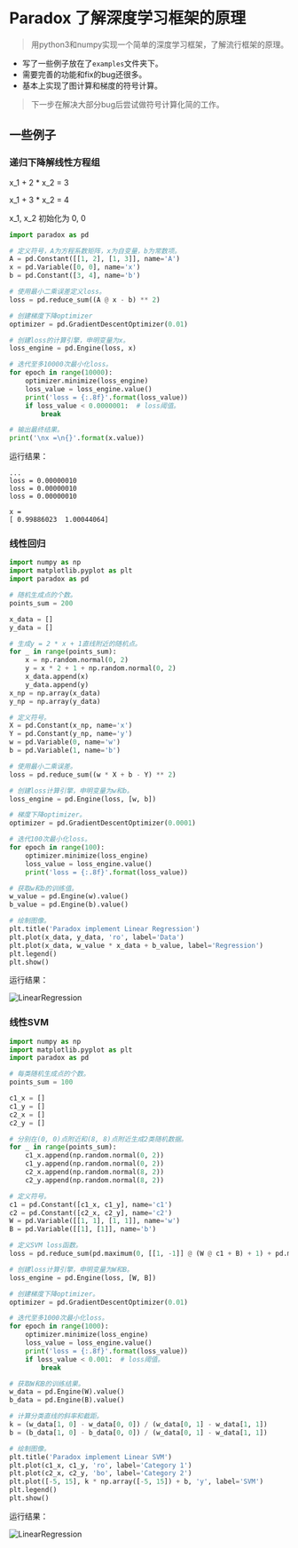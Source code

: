 # Paradox 了解深度学习框架的原理

> 用python3和numpy实现一个简单的深度学习框架，了解流行框架的原理。

* 写了一些例子放在了`examples`文件夹下。
* 需要完善的功能和fix的bug还很多。
* 基本上实现了图计算和梯度的符号计算。

> 下一步在解决大部分bug后尝试做符号计算化简的工作。

## 一些例子

### 递归下降解线性方程组

x_1 + 2 * x_2 = 3

x_1 + 3 * x_2 = 4

x_1, x_2 初始化为 0, 0

```python
import paradox as pd

# 定义符号，A为方程系数矩阵，x为自变量，b为常数项。
A = pd.Constant([[1, 2], [1, 3]], name='A')
x = pd.Variable([0, 0], name='x')
b = pd.Constant([3, 4], name='b')

# 使用最小二乘误差定义loss。
loss = pd.reduce_sum((A @ x - b) ** 2)

# 创建梯度下降optimizer
optimizer = pd.GradientDescentOptimizer(0.01)

# 创建loss的计算引擎，申明变量为x。
loss_engine = pd.Engine(loss, x)

# 迭代至多10000次最小化loss。
for epoch in range(10000):
    optimizer.minimize(loss_engine)
    loss_value = loss_engine.value()
    print('loss = {:.8f}'.format(loss_value))
    if loss_value < 0.0000001:  # loss阈值。
        break

# 输出最终结果。
print('\nx =\n{}'.format(x.value))
```

运行结果：
```
...
loss = 0.00000010
loss = 0.00000010
loss = 0.00000010

x =
[ 0.99886023  1.00044064]
```

### 线性回归

```python
import numpy as np
import matplotlib.pyplot as plt
import paradox as pd

# 随机生成点的个数。
points_sum = 200

x_data = []
y_data = []

# 生成y = 2 * x + 1直线附近的随机点。
for _ in range(points_sum):
    x = np.random.normal(0, 2)
    y = x * 2 + 1 + np.random.normal(0, 2)
    x_data.append(x)
    y_data.append(y)
x_np = np.array(x_data)
y_np = np.array(y_data)

# 定义符号。
X = pd.Constant(x_np, name='x')
Y = pd.Constant(y_np, name='y')
w = pd.Variable(0, name='w')
b = pd.Variable(1, name='b')

# 使用最小二乘误差。
loss = pd.reduce_sum((w * X + b - Y) ** 2)

# 创建loss计算引擎，申明变量为w和b。
loss_engine = pd.Engine(loss, [w, b])

# 梯度下降optimizer。
optimizer = pd.GradientDescentOptimizer(0.0001)

# 迭代100次最小化loss。
for epoch in range(100):
    optimizer.minimize(loss_engine)
    loss_value = loss_engine.value()
    print('loss = {:.8f}'.format(loss_value))

# 获取w和b的训练值。
w_value = pd.Engine(w).value()
b_value = pd.Engine(b).value()

# 绘制图像。
plt.title('Paradox implement Linear Regression')
plt.plot(x_data, y_data, 'ro', label='Data')
plt.plot(x_data, w_value * x_data + b_value, label='Regression')
plt.legend()
plt.show()
```

运行结果：

![LinearRegression](https://raw.githubusercontent.com/ictxiangxin/paradox/master/documentations/images/linear_regression.png)

### 线性SVM

```python
import numpy as np
import matplotlib.pyplot as plt
import paradox as pd

# 每类随机生成点的个数。
points_sum = 100

c1_x = []
c1_y = []
c2_x = []
c2_y = []

# 分别在(0, 0)点附近和(8, 8)点附近生成2类随机数据。
for _ in range(points_sum):
    c1_x.append(np.random.normal(0, 2))
    c1_y.append(np.random.normal(0, 2))
    c2_x.append(np.random.normal(8, 2))
    c2_y.append(np.random.normal(8, 2))

# 定义符号。
c1 = pd.Constant([c1_x, c1_y], name='c1')
c2 = pd.Constant([c2_x, c2_y], name='c2')
W = pd.Variable([[1, 1], [1, 1]], name='w')
B = pd.Variable([[1], [1]], name='b')

# 定义SVM loss函数。
loss = pd.reduce_sum(pd.maximum(0, [[1, -1]] @ (W @ c1 + B) + 1) + pd.maximum(0, [[-1, 1]] @ (W @ c2 + B) + 1))

# 创建loss计算引擎，申明变量为W和B。
loss_engine = pd.Engine(loss, [W, B])

# 创建梯度下降optimizer。
optimizer = pd.GradientDescentOptimizer(0.01)

# 迭代至多1000次最小化loss。
for epoch in range(1000):
    optimizer.minimize(loss_engine)
    loss_value = loss_engine.value()
    print('loss = {:.8f}'.format(loss_value))
    if loss_value < 0.001:  # loss阈值。
        break

# 获取W和B的训练结果。
w_data = pd.Engine(W).value()
b_data = pd.Engine(B).value()

# 计算分类直线的斜率和截距。
k = (w_data[1, 0] - w_data[0, 0]) / (w_data[0, 1] - w_data[1, 1])
b = (b_data[1, 0] - b_data[0, 0]) / (w_data[0, 1] - w_data[1, 1])

# 绘制图像。
plt.title('Paradox implement Linear SVM')
plt.plot(c1_x, c1_y, 'ro', label='Category 1')
plt.plot(c2_x, c2_y, 'bo', label='Category 2')
plt.plot([-5, 15], k * np.array([-5, 15]) + b, 'y', label='SVM')
plt.legend()
plt.show()
```

运行结果：

![LinearRegression](https://raw.githubusercontent.com/ictxiangxin/paradox/master/documentations/images/linear_svm.png)

